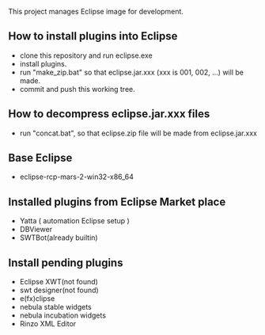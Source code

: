 This project manages Eclipse image for development.

How to install plugins into Eclipse
-----------------------------------

+ clone this repository and run eclipse.exe
+ install plugins.
+ run "make_zip.bat" so that eclipse.jar.xxx (xxx is 001, 002, ...) will be made.
+ commit and push this working tree.

How to decompress eclipse.jar.xxx files
---------------------------------------
+ run "concat.bat", so that eclipse.zip file will be made from eclipse.jar.xxx

Base Eclipse
------------
+ eclipse-rcp-mars-2-win32-x86_64

Installed plugins from Eclipse Market place
-------------------------------------------
+ Yatta ( automation Eclipse setup )
+ DBViewer
+ SWTBot(already builtin)


Install pending plugins
-----------------------
+ Eclipse XWT(not found)
+ swt designer(not found)
+ e(fx)clipse
+ nebula stable widgets
+ nebula incubation widgets
+ Rinzo XML Editor


